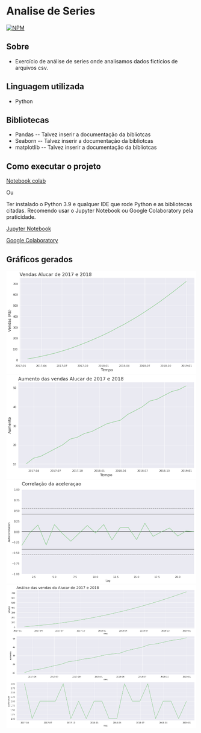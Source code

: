 # Analise de Series 
[![NPM](https://img.shields.io/npm/l/react)](https://github.com/wpsd2/Analise_de_series/blob/master/LICENSE) 


## Sobre

- Exercício de análise de series onde analisamos dados fictícios de arquivos csv.

## Linguagem utilizada
- Python

## Bibliotecas
- Pandas -- Talvez inserir a documentação da bibliotcas
- Seaborn -- Talvez inserir a documentação da bibliotcas
- matplotlib -- Talvez inserir a documentação da bibliotcas

## Como executar o projeto

[Notebook colab](https://colab.research.google.com/drive/1nfSQt9cfo4AVWH9NmzctP7AOBPsuRagk?usp=sharing)

Ou

Ter instalado o Python 3.9 e qualquer IDE que rode Python e as bibliotecas citadas.
Recomendo usar o Jupyter Notebook ou Google Colaboratory pela praticidade.

[Jupyter Notebook](https://jupyter.org/)

[Google Colaboratory](https://colab.research.google.com/notebooks/intro.ipynb?utm_source=scs-index)



## Gráficos gerados

![G1](https://github.com/wpsd2/Analise_de_series/blob/master/assets/G1.png) ![G2](https://github.com/wpsd2/Analise_de_series/blob/master/assets/G2.png)
![G3](https://github.com/wpsd2/Analise_de_series/blob/master/assets/G6.png) ![G3](https://github.com/wpsd2/Analise_de_series/blob/master/assets/G7.png) 


